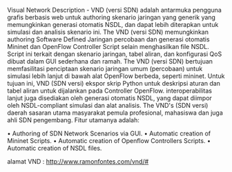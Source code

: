 Visual Network Description - VND (versi SDN) adalah antarmuka pengguna grafis berbasis web untuk authoring skenario jaringan yang generik yang memungkinkan generasi otomatis NSDL, dan dapat lebih diterapkan untuk simulasi dan analisis skenario ini. The VND (versi SDN) memungkinkan authoring Software Defined Jaringan percobaan dan generasi otomatis Mininet dan OpenFlow Controller Script selain menghasilkan file NSDL. Script ini terkait dengan skenario jaringan, tabel aliran, dan konfigurasi QoS dibuat dalam GUI sederhana dan ramah.
The VND (versi SDN) bertujuan memfasilitasi penciptaan skenario jaringan umum (percobaan) untuk simulasi lebih lanjut di bawah alat OpenFlow berbeda, seperti mininet. Untuk tujuan ini, VND (SDN versi) ekspor skrip Python untuk deskripsi aturan dan tabel aliran untuk dijalankan pada Controller OpenFlow. interoperabilitas lanjut juga disediakan oleh generasi otomatis NSDL, yang dapat diimpor oleh NSDL-compliant simulasi dan alat analisis. The VND's (SDN versi) daerah sasaran utama masyarakat pemula profesional, mahasiswa dan juga ahli SDN pengembang. Fitur utamanya adalah:

• Authoring of SDN Network Scenarios via GUI.
• Automatic creation of Mininet Scripts.
• Automatic creation of Openflow Controllers Scripts.
• Automatic creation of NSDL files. 


alamat VND : http://www.ramonfontes.com/vnd/# 
